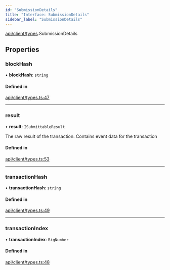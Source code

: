 ```yaml
---
id: "SubmissionDetails"
title: "Interface: SubmissionDetails"
sidebar_label: "SubmissionDetails"
---
```


[api/client/types](../../../../../modules/API/Client/Types/Types.md).SubmissionDetails

## Properties

### blockHash

• **blockHash**: `string`

#### Defined in

[api/client/types.ts:47](https://github.com/PolymeshAssociation/polymesh-sdk/blob/978e4ded6/src/api/client/types.ts#L47)

___

### result

• **result**: `ISubmittableResult`

The raw result of the transaction. Contains event data for the transaction

#### Defined in

[api/client/types.ts:53](https://github.com/PolymeshAssociation/polymesh-sdk/blob/978e4ded6/src/api/client/types.ts#L53)

___

### transactionHash

• **transactionHash**: `string`

#### Defined in

[api/client/types.ts:49](https://github.com/PolymeshAssociation/polymesh-sdk/blob/978e4ded6/src/api/client/types.ts#L49)

___

### transactionIndex

• **transactionIndex**: `BigNumber`

#### Defined in

[api/client/types.ts:48](https://github.com/PolymeshAssociation/polymesh-sdk/blob/978e4ded6/src/api/client/types.ts#L48)
